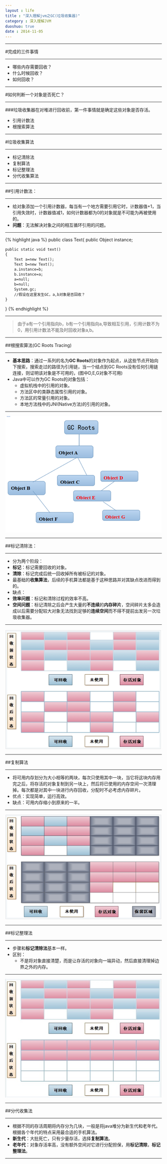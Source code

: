 ```yaml
---
layout : life
title : "深入理解jvm之GC(垃圾收集器)"
category : 深入理解JVM
duoshuo: true
date : 2014-11-05
---
```

------------

#完成的三件事情

-----------

* 哪些内存需要回收？
* 什么时候回收？
* 如何回收？

----------

#如何判断一个对象是否死亡？

------------

###垃圾收集器在对堆进行回收前，第一件事情就是确定这些对象是否存活。

* 引用计数法
* 根搜索算法

----------

#垃圾收集算法

----------

* 标记清除法
* 复制算法
* 标记整理法
* 分代收集算法

-----------

##引用计数法：

----------

* 给对象添加一个引用计数器，每当有一个地方需要引用它时，计数器值+1，当引用失效时，计数器值减1，如何计数器都为0的对象就是不可能为再被使用的。
* **问题**：无法解决对象之间的相互循环引用的问题。

----------
 {% highlight java %}
public class Text{
	public Object instance;
	
	public static void text()
	{
		Text a=new Text();
		Text b=new Text();
		a.instance=b;
		b.instance=a;
		a=null;
		b=null;
		System.gc;
		//假设在这里发生GC，a,b对象是否回收？
	}
}
{% endhighlight %}

-----------------

>由于a有一个引用指向b，b有一个引用指向a,导致相互引用，引用计数不为0，用引用计数法不能及时回收对象a,b。

-----------------

##根搜索算法(GC Roots Tracing)

-----------------

* **基本思路**：通过一系列的名为**GC Roots**的对象作为起点，从这些节点开始向下搜索，搜索走过的路径为引用链，当一个结点到GC Roots没有任何引用链连接，则证明该对象是不可用的，(图中D,E,G对象不可用)
* Java中可以作为GC Roots的对象包括：
	* 虚拟机栈中的引用的对象。
	* 方法区中的类静态属性引用的对象。
	* 方法区的常量引用的对象。
	* 本地方法栈中的JNI(Native方法)的引用的对象。

-------------------

![gengsuanfa](/life/picture/rootsuanfa.png)

-----------------

##标记清除法：

-----------------

* 分为两个阶段：
 * **标记**：标记需要回收的对象。
 * **清除**：标记完成后统一回收掉所有被标记的对象。
* 最基础的**收集算法**，后续的手机算法都是基于这种思路并对其缺点改进而得到的。
* 缺点：
 * **效率问题**：标记和清除过程的效率不高。
 * **空间问题**：标记清除之后会产生大量的**不连续**的**内存碎片**，空间碎片太多会造成以后需要分配较大对象无法找到足够的**连续空间**而不得不提前出发另一次垃圾收集器。

-----------------

![gengsuanfa](/life/picture/biaojiqingchu.png)

----------------

##复制算法

----------------

* 将可用内存划分为大小相等的两块，每次只使用其中一块，当它将这块内存用完之后，将存活的对象复制到另一块上，然后将已使用的内存空间一次清理掉。每次都是对其中一块进行内存回收，分配时不必考虑内存碎片。
* 优点：实现简单，运行高效。
* 缺点：可用内存缩小到原来的一半。

---------------

![fuzhisuanfa](/life/picture/fuzhisuanfa.png)

---------------

##标记整理法

---------------

* 步骤和**标记清除法**基本一样。
* 区别：
	* 不是将对象直接清楚，而是让存活的对象向一端异动，然后直接清理掉边界之外的内存。
	
--------------

![fuzhisuanfa](/life/picture/biaojizhengli.jpg)

--------------

##分代收集法

---------------

* 根据不同的存活周期将内存分为几块，一般是将java堆分为新生代和老年代。根据各个年代的特点采用最合适的手机算法。
* **新生代**：大批死亡，只有少量存活，选择**复制算法**。
* **老年代**：对象存活率高，没有额外空间对它进行分配担保，用**标记清除**，**标记整理法**。

-----------------

